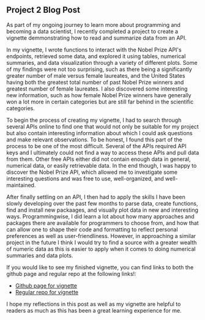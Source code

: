 ## Project 2 Blog Post

As part of my ongoing journey to learn more about programming and becoming a data scientist, I recently completed a project to create a vignette demmonstrating how to read and summarize data from an API.

In my vignette, I wrote functions to interact with the Nobel Prize API's endpoints, retrieved some data, and explored it using tables, numerical summaries, and data visualization through a variety of different plots. Some of my findings were not too surprising, such as there being a significantly greater number of male versus female laureates, and the United States having both the greatest total number of past Nobel Prize winners and greatest number of female laureates. I also discovered some interesting new information, such as how female Nobel Prize winners have generally won a lot more in certain categories but are still far behind in the scientific categories.

To begin the process of creating my vignette, I had to search through several APIs online to find one that would not only be suitable for my project but also contain interesting information about which I could ask questions and make relevant observations. To be honest, I found this part of the process to be one of the most difficult. Several of the APIs required API keys and I ultimately could not find a way to access these APIs and pull data from them. Other free APIs either did not contain enough data in general, numerical data, or easily retrievable data. In the end though, I was happy to discover the Nobel Prize API, which allowed me to investigate some interesting questions and was free to use, well-organized, and well-maintained.

After finally settling on an API, I then had to apply the skills I have been slowly developing over the past few months to parse data, create functions, find and install new packaages, and visually plot data in new and interesting ways. Programmingwise, I did learn a lot about how many approaches and packages there are available for programmers to choose from, and how that can allow one to shape their code and formatting to reflect personal preferences as well as user-friendliness. However, in approaching a similar project in the future I think I would try to find a source with a greater wealth of numeric data as this is easier to apply when it comes to doing numerical summaries and data plots.

If you would like to see my finished vignette, you can find links to both the github page and regular repo at the following links!:
* [Github page for vignette](https://twcraft.github.io/Project-2/)
* [Regular repo for vignette](https://github.com/twcraft/Project-2)

I hope my reflections in this post as well as my vignette are helpful to readers as much as this has been a great learning experience for me.
